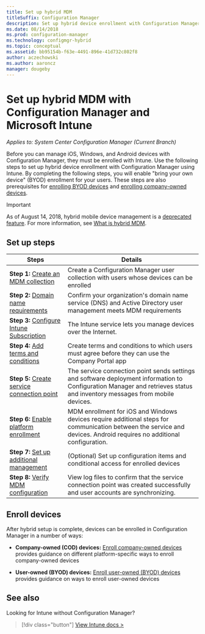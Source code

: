 ```yaml
---
title: Set up hybrid MDM
titleSuffix: Configuration Manager
description: Set up hybrid device enrollment with Configuration Manager and Intune.
ms.date: 08/14/2018
ms.prod: configuration-manager
ms.technology: configmgr-hybrid
ms.topic: conceptual
ms.assetid: bb95154b-f63e-4491-896e-41d732c802f8
author: aczechowski
ms.author: aaroncz
manager: dougeby
---
```


# Set up hybrid MDM with Configuration Manager and Microsoft Intune

*Applies to: System Center Configuration Manager (Current Branch)*


Before you can manage iOS, Windows, and Android devices with Configuration Manager, they must be enrolled with Intune. Use the following steps to set up hybrid device enrollment with Configuration Manager using Intune. By completing the following steps, you will enable "bring your own device" (BYOD) enrollment for your users. These steps are also prerequisites for [enrolling BYOD devices](enroll-hybrid-ios-mac.md) and [enrolling company-owned devices](enroll-company-owned-devices.md).

> [!Important]  
> As of August 14, 2018, hybrid mobile device management is a [deprecated feature](/sccm/core/plan-design/changes/deprecated/removed-and-deprecated-cmfeatures). For more information, see [What is hybrid MDM](/sccm/mdm/understand/hybrid-mobile-device-management).<!--Intune feature 2683117-->  



## Set up steps

 |Steps|Details|  
 |-----------|-------------|  
 |**Step 1:** [Create an MDM collection](create-mdm-collection.md)|Create a Configuration Manager user collection with users whose devices can be enrolled|  
 |**Step 2:** [Domain name requirements](confirm-dns.md)|Confirm your organization's domain name service (DNS) and Active Directory user management meets MDM requirements|
 |**Step 3:** [Configure Intune Subscription](configure-intune-subscription.md)|The Intune service lets you manage devices over the Internet.|  
 |**Step 4:** [Add terms and conditions](terms-and-conditions.md)| Create terms and conditions to which users must agree before they can use the Company Portal app|
 |**Step 5:** [Create service connection point](create-service-connection-point.md)|The service connection point sends settings and software deployment information to Configuration Manager and retrieves status and inventory messages from mobile devices. |  
 |**Step 6:** [Enable platform enrollment](enable-platform-enrollment.md)|MDM enrollment for iOS and Windows devices require additional steps for communication between the service and devices. Android requires no additional configuration.|  
 |**Step 7:** [Set up additional management](set-up-additional-management.md)|(Optional) Set up configuration items and conditional access for enrolled devices|
 |**Step 8:** [Verify MDM configuration](verify-mdm-configuration.md)|View log files to confirm that the service connection point was created successfully and user accounts are synchronizing.|



## Enroll devices

After hybrid setup is complete, devices can be enrolled in Configuration Manager in a number of ways:

- **Company-owned (COD) devices:** [Enroll company-owned devices](enroll-company-owned-devices.md) provides guidance on different platform-specific ways to enroll company-owned devices  

- **User-owned (BYOD) devices:** [Enroll user-owned (BYOD) devices](enroll-hybrid-ios-mac.md) provides guidance on ways to enroll user-owned devices  



## See also

Looking for Intune without Configuration Manager?
> [!div class="button"]
[View Intune docs >](https://docs.microsoft.com/intune/deploy-use/enroll-devices-in-microsoft-intune)


